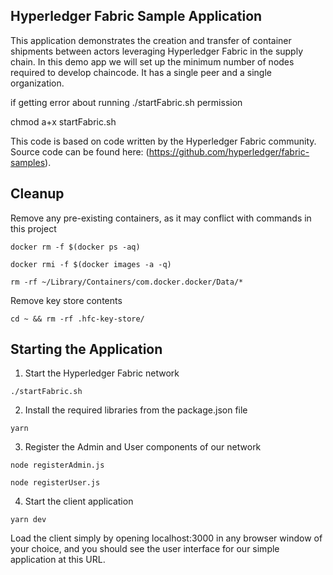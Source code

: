 ## Hyperledger Fabric Sample Application

This application demonstrates the creation and transfer of container shipments between actors leveraging Hyperledger Fabric in the supply chain. In this demo app we will set up the minimum number of nodes required to develop chaincode. It has a single peer and a single organization.

if getting error about running ./startFabric.sh permission 

chmod a+x startFabric.sh

This code is based on code written by the Hyperledger Fabric community. Source code can be found here: (https://github.com/hyperledger/fabric-samples). 


## Cleanup

Remove any pre-existing containers, as it may conflict with commands in this project

```
docker rm -f $(docker ps -aq)

docker rmi -f $(docker images -a -q)

rm -rf ~/Library/Containers/com.docker.docker/Data/*
```

Remove key store contents

```
cd ~ && rm -rf .hfc-key-store/
```

## Starting the Application

1. Start the Hyperledger Fabric network

```
./startFabric.sh
```

2. Install the required libraries from the package.json file

```
yarn
```

3. Register the Admin and User components of our network

```
node registerAdmin.js

node registerUser.js
```

4. Start the client application

```
yarn dev
```

Load the client simply by opening localhost:3000 in any browser window of your choice, and you should see the user interface for our simple application at this URL.